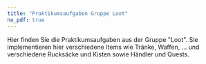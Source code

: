 ```yaml
---
title: "Praktikumsaufgaben Gruppe Loot"
no_pdf: true
---
```


Hier finden Sie die Praktikumsaufgaben aus der Gruppe "Loot". Sie implementieren hier
verschiedene Items wie Tränke, Waffen, ... und verschiedene Rucksäcke und Kisten sowie
Händler und Quests.
